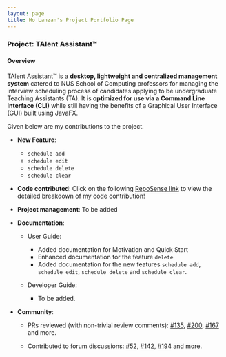 ```yaml
---
layout: page
title: Ho Lanzan's Project Portfolio Page
---
```


### Project: TAlent Assistant™

#### Overview ####
TAlent Assistant™ is a **desktop, lightweight and centralized management system** catered to NUS School of Computing professors for managing
the interview scheduling process of candidates applying to be undergraduate Teaching Assistants (TA). It is **optimized for use via a Command Line Interface (CLI)** while still having the benefits of a Graphical User Interface (GUI) built using JavaFX.

Given below are my contributions to the project.

* **New Feature**:
  * `schedule add`
  * `schedule edit`
  * `schedule delete`
  * `schedule clear`
  

* **Code contributed**: Click on the following 
[RepoSense link](https://nus-cs2103-ay2122s2.github.io/tp-dashboard/?search=&sort=groupTitle&sortWithin=title&since=2022-02-18&timeframe=commit&mergegroup=&groupSelect=groupByRepos&breakdown=false&tabOpen=true&tabType=authorship&tabAuthor=lzan98&tabRepo=AY2122S2-CS2103-F11-2%2Ftp%5Bmaster%5D&authorshipIsMergeGroup=false&authorshipFileTypes=docs~functional-code~test-code&authorshipIsBinaryFileTypeChecked=false)
to view the detailed breakdown of my code contribution!


* **Project management**: To be added


* **Documentation**:
  * User Guide:
    * Added documentation for Motivation and Quick Start
    * Enhanced documentation for the feature `delete` 
    * Added documentation for the new features `schedule add`, `schedule edit`, `schedule delete` and `schedule clear`.
    


  * Developer Guide:
    * To be added.


* **Community**:
    * PRs reviewed (with non-trivial review comments): [\#135](https://github.com/AY2122S2-CS2103-F11-2/tp/pull/135),
  [\#200](https://github.com/AY2122S2-CS2103-F11-2/tp/pull/200), [\#167](https://github.com/AY2122S2-CS2103-F11-2/tp/pull/167) and more.
  
    * Contributed to forum discussions: [\#52](https://github.com/nus-cs2103-AY2122S2/forum/issues/57), [\#142](https://github.com/nus-cs2103-AY2122S2/forum/issues/142), 
  [\#194](https://github.com/nus-cs2103-AY2122S2/forum/issues/194) and more.
